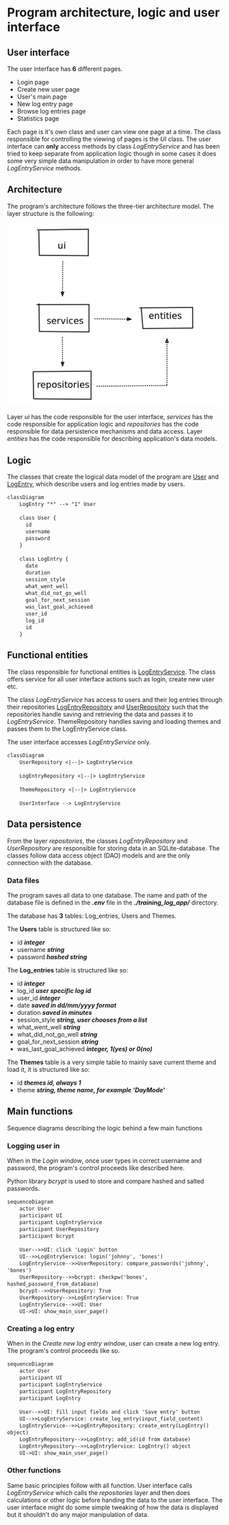 # Program architecture, logic and user interface

## User interface
The user interface has **6** different pages.
- Login page
- Create new user page
- User's main page
- New log entry page
- Browse log entries page
- Statistics page

Each page is it's own class and user can view one page at a time. The class responsible for controlling the viewing of pages is the _UI_ class. The user interface can **only** access methods by class _LogEntryService_ and has been tried to keep separate from application logic though in some cases it does some very simple data manipulation in order to have more general _LogEntryService_ methods.

## Architecture
The program's architecture follows the three-tier architecture model. The layer structure is the following:

![Layerstructure](./photos/architecture_layer_structure.png)

Layer _ui_ has the code responsible for the user interface,
 _services_ has the code responsible for application logic and
 _repositories_ has the code responsible for data persistence mechanisms and data access.
Layer _entities_ has the code responsible for describing application's data models.  

## Logic
The classes that create the logical data model of the program are [User](https://github.com/jooniku/ohjelmistotekniikka_23/tree/master/training_log_app/src/entities/user.py) and [LogEntry](https://github.com/jooniku/ohjelmistotekniikka_23/tree/master/training_log_app/src/entities/log_entry.py), which describe users and log entries made by users.

```mermaid
classDiagram
    LogEntry "*" --> "1" User
    
    class User {
      id
      username
      password
    }
    
    class LogEntry {
      date
      duration
      session_style
      what_went_well
      what_did_not_go_well
      goal_for_next_session
      was_last_goal_achieved
      user_id
      log_id
      id
    }
```

## Functional entities
The class responsible for functional entities is [LogEntryService](https://github.com/jooniku/ohjelmistotekniikka_23/blob/master/training_log_app/src/services/log_entry_service.py). The class offers service for all user interface actions such as login, create new user etc.

The class _LogEntryService_ has access to users and their log entries through their repositories [LogEntryRepository](https://github.com/jooniku/ohjelmistotekniikka_23/blob/master/training_log_app/src/repositories/log_entry_repository.py) and [UserRepository](https://github.com/jooniku/ohjelmistotekniikka_23/blob/master/training_log_app/src/repositories/user_repository.py) such that the repositories handle saving and retrieving the data and passes it to _LogEntryService_. ThemeRepository handles saving and loading themes and passes them to the LogEntryService class.

The user interface accesses _LogEntryService_ only. 

```mermaid
classDiagram
    UserRepository <|--|> LogEntryService
    
    LogEntryRepository <|--|> LogEntryService
    
    ThemeRepository <|--|> LogEntryService
    
    UserInterface --> LogEntryService
```

## Data persistence
From the layer _repositories_, the classes _LogEntryRepository_ and _UserRepository_ are responsible for storing data in an SQLite-database. The classes follow data access object (DAO) models and are the only connection with the database.

### Data files
The program saves all data to one database. The name and path of the database file is defined in the _**.env**_ file in the _**./training_log_app/**_ directory.

The database has **3** tables: Log_entries, Users and Themes.

The **Users** table is structured like so:
- id _**integer**_
- username _**string**_
- password _**hashed string**_

The **Log_entries** table is structured like so:
- id       _**integer**_
- log_id    _**user specific log id**_
- user_id   _**integer**_
- date   _**saved in dd/mm/yyyy format**_
- duration  _**saved in minutes**_
- session_style _**string, user chooses from a list**_
- what_went_well _**string**_
- what_did_not_go_well   _**string**_
- goal_for_next_session  _**string**_
- was_last_goal_achieved  _**integer, 1(yes) or 0(no)**_

The **Themes** table is a very simple table to mainly save current theme and load it, it is structured like so:
- id _**themes id, always 1**_
- theme  _**string, theme name, for example 'DayMode'**_


## Main functions
Sequence diagrams describing the logic behind a few main functions

### Logging user in
When in the _Login window_, once user types in correct username and password, the program's control proceeds like described here.

Python library _bcrypt_ is used to store and compare hashed and salted passwords.

```mermaid
sequenceDiagram
    actor User
    participant UI
    participant LogEntryService
    participant UserRepository
    participant bcrypt
    
    User-->>UI: click 'Login' button
    UI-->>LogEntryService: login('johnny', 'bones')
    LogEntryService-->>UserRepository: compare_passwords('johnny', 'bones')
    UserRepository-->>bcrypt: checkpw('bones', hashed_password_from_database)
    bcrypt-->>UserRepository: True
    UserRepository-->>LogEntryService: True
    LogEntryService-->>UI: User
    UI->UI: show_main_user_page()
```
### Creating a log entry
When in the _Create new log entry window_, user can create a new log entry. The program's control proceeds like so.

```mermaid
sequenceDiagram
    actor User
    participant UI
    participant LogEntryService
    participant LogEntryRepository
    participant LogEntry
    
    User-->>UI: fill input fields and click 'Save entry' button
    UI-->>LogEntryService: create_log_entry(input_field_content)
    LogEntryService-->>LogEntryRepository: create_entry(LogEntry() object)
    LogEntryRepository-->>LogEntry: add_id(id from database)
    LogEntryRepository-->>LogEntryService: LogEntry() object
    UI->UI: show_main_user_page()
```

### Other functions
Same basic principles follow with all function. User interface calls _LogEntryService_ which calls the _repositories_ layer and then does calculations or other logic before handing the data to the user interface. The user interface might do some simple tweaking of how the data is displayed but it shouldn't do any major manipulation of data.

